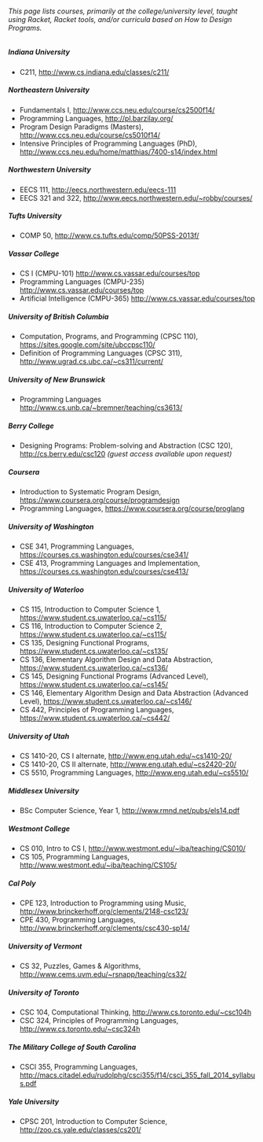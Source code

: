 ###### This page lists courses, primarily at the college/university level, taught using Racket, Racket tools, and/or curricula based on How to Design Programs.

##### Indiana University

* C211, http://www.cs.indiana.edu/classes/c211/

##### Northeastern University

* Fundamentals I, http://www.ccs.neu.edu/course/cs2500f14/
* Programming Languages, http://pl.barzilay.org/
* Program Design Paradigms (Masters), http://www.ccs.neu.edu/course/cs5010f14/
* Intensive Principles of Programming Languages (PhD), http://www.ccs.neu.edu/home/matthias/7400-s14/index.html

##### Northwestern University

* EECS 111, http://eecs.northwestern.edu/eecs-111
* EECS 321 and 322, http://www.eecs.northwestern.edu/~robby/courses/

##### Tufts University

* COMP 50, http://www.cs.tufts.edu/comp/50PSS-2013f/

##### Vassar College

* CS I (CMPU-101) http://www.cs.vassar.edu/courses/top
* Programming Languages (CMPU-235) http://www.cs.vassar.edu/courses/top
* Artificial Intelligence (CMPU-365) http://www.cs.vassar.edu/courses/top

##### University of British Columbia

* Computation, Programs, and Programming (CPSC 110), https://sites.google.com/site/ubccpsc110/
* Definition of Programming Languages (CPSC 311), http://www.ugrad.cs.ubc.ca/~cs311/current/

##### University of New Brunswick 

* Programming Languages http://www.cs.unb.ca/~bremner/teaching/cs3613/

##### Berry College

* Designing Programs: Problem-solving and Abstraction (CSC 120), http://cs.berry.edu/csc120 _(guest access available upon request)_

##### Coursera

* Introduction to Systematic Program Design, https://www.coursera.org/course/programdesign
* Programming Languages, https://www.coursera.org/course/proglang

##### University of Washington
* CSE 341, Programming Languages, https://courses.cs.washington.edu/courses/cse341/
* CSE 413, Programming Languages and Implementation, https://courses.cs.washington.edu/courses/cse413/

##### University of Waterloo

* CS 115, Introduction to Computer Science 1, https://www.student.cs.uwaterloo.ca/~cs115/
* CS 116, Introduction to Computer Science 2, https://www.student.cs.uwaterloo.ca/~cs115/
* CS 135, Designing Functional Programs, https://www.student.cs.uwaterloo.ca/~cs135/
* CS 136, Elementary Algorithm Design and Data Abstraction, https://www.student.cs.uwaterloo.ca/~cs136/
* CS 145, Designing Functional Programs (Advanced Level), https://www.student.cs.uwaterloo.ca/~cs145/
* CS 146, Elementary Algorithm Design and Data Abstraction (Advanced Level), https://www.student.cs.uwaterloo.ca/~cs146/
* CS 442, Principles of Programming Languages, https://www.student.cs.uwaterloo.ca/~cs442/

##### University of Utah

* CS 1410-20, CS I alternate, http://www.eng.utah.edu/~cs1410-20/
* CS 1410-20, CS II alternate,  http://www.eng.utah.edu/~cs2420-20/
* CS 5510, Programming Languages, http://www.eng.utah.edu/~cs5510/

##### Middlesex University

* BSc Computer Science, Year 1, http://www.rmnd.net/pubs/els14.pdf

##### Westmont College

* CS 010, Intro to CS I, http://www.westmont.edu/~iba/teaching/CS010/
* CS 105, Programming Languages, http://www.westmont.edu/~iba/teaching/CS105/

##### Cal Poly

* CPE 123, Introduction to Programming using Music, http://www.brinckerhoff.org/clements/2148-csc123/
* CPE 430, Programming Languages, http://www.brinckerhoff.org/clements/csc430-sp14/

##### University of Vermont

* CS 32, Puzzles, Games & Algorithms, http://www.cems.uvm.edu/~rsnapp/teaching/cs32/

##### University of Toronto

* CSC 104, Computational Thinking, http://www.cs.toronto.edu/~csc104h
* CSC 324, Principles of Programming Languages, http://www.cs.toronto.edu/~csc324h

##### The Military College of South Carolina

* CSCI 355, Programming Languages, http://macs.citadel.edu/rudolphg/csci355/f14/csci_355_fall_2014_syllabus.pdf

##### Yale University

* CPSC 201, Introduction to Computer Science, http://zoo.cs.yale.edu/classes/cs201/
